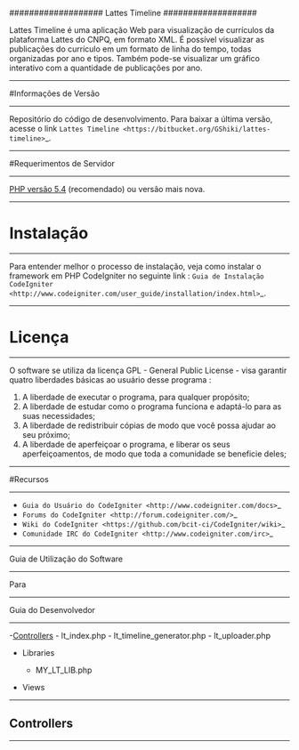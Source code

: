 ###################
Lattes Timeline
###################

Lattes Timeline é uma aplicação Web para visualização de currículos da plataforma Lattes do CNPQ, em formato XML.
É possível visualizar as publicações do currículo em um formato de linha do tempo, todas organizadas por ano e tipos.
Também pode-se visualizar um gráfico interativo com a quantidade de publicações por ano.

*********************
#Informações de Versão
*********************

Repositório do código de desenvolvimento. Para baixar a última versão,
acesse o link `Lattes Timeline <https://bitbucket.org/GShiki/lattes-timeline>`_.

*************************
#Requerimentos de Servidor
*************************

[PHP versão 5.4](<https://www.php.net/>) (recomendado) ou versão mais nova.

***********
# Instalação
***********

Para entender melhor o processo de instalação, veja como instalar o framework em PHP CodeIgniter no 
seguinte link : `Guia de Instalação CodeIgniter <http://www.codeigniter.com/user_guide/installation/index.html>`_.

*******
# Licença
*******

O software se utiliza da licença GPL - General Public License - visa garantir quatro liberdades básicas ao usuário desse programa :

1) A liberdade de executar o programa, para qualquer propósito;
2) A liberdade de estudar como o programa funciona e adaptá-lo para as suas necessidades;
3) A liberdade de redistribuir cópias de modo que você possa ajudar ao seu próximo;
4) A liberdade de aperfeiçoar o programa, e liberar os seus aperfeiçoamentos, de modo que toda a comunidade se beneficie deles;

********
#Recursos
********

-  `Guia do Usuário do CodeIgniter <http://www.codeigniter.com/docs>`_
-  `Forums do CodeIgniter <http://forum.codeigniter.com/>`_
-  `Wiki do CodeIgniter <https://github.com/bcit-ci/CodeIgniter/wiki>`_
-  `Comunidade IRC do CodeIgniter <http://www.codeigniter.com/irc>`_

******************************
Guia de Utilização do Software
******************************

Para 

*********************
Guia do Desenvolvedor
*********************

-[Controllers](#controllers)
	- lt_index.php
	- lt_timeline_generator.php
	- lt_uploader.php

- Libraries
	- MY_LT_LIB.php

- Views

--------------
## <a id="controllers">Controllers</a>
--------------


